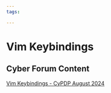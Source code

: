```yaml
---
tags:

---
```

# Vim Keybindings

## Cyber Forum Content

[Vim Keybindings - CyPDP August 2024](https://dewccorporate.sharepoint.com/sites/SoftwareEngineeringTeam/Shared%20Documents/Forms/AllItems.aspx?FolderCTID=0x012000121E1AA383E5C544BC06DE68DCD2E679&id=%2Fsites%2FSoftwareEngineeringTeam%2FShared%20Documents%2FPD%20Forums%2FVim%20Keybindings%20%2D%20August%202024&viewid=d3336e8c%2D13bb%2D4212%2D9cff%2Ddbde1a944302)
